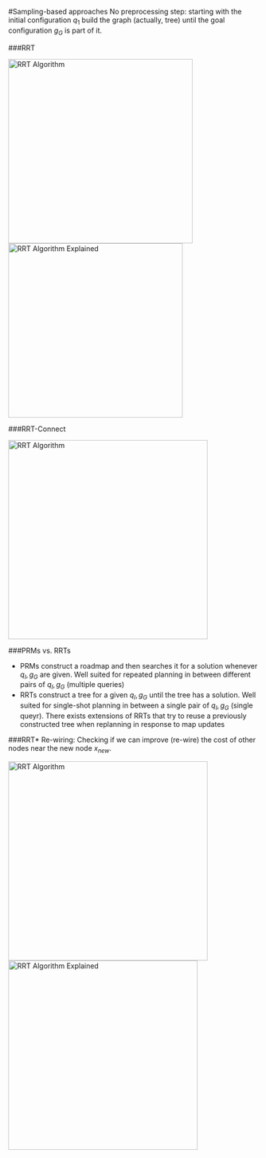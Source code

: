 #Sampling-based approaches
No preprocessing step: starting with the initial configuration $q_1$ build the graph (actually, tree) until the goal configuration $g_G$ is part of it.

###RRT
<p float="center">
    <img src="/Users/waynedu/Snippets/planning_scripts/figures/RRTAlg.png" alt="RRT Algorithm" width="370"/> 
    <img src="/Users/waynedu/Snippets/planning_scripts/figures/RRTAlgExplain.png" alt="RRT Algorithm Explained" width="350"/>
</p>

###RRT-Connect
<p float="left">
    <img src="/Users/waynedu/Snippets/planning_scripts/figures/RRTConnect.png" alt="RRT Algorithm" width="400"/> 
</p>

###PRMs vs. RRTs
- PRMs construct a roadmap and then searches it for a solution whenever $q_I, g_G$ are given. Well suited for repeated planning in between different pairs of $q_I, g_G$ (multiple queries)
- RRTs construct a tree for a given $q_I, g_G$ until the tree has a solution. Well suited for single-shot planning in between a single pair of $q_I, g_G$ (single queyr). There exists extensions of RRTs that try to reuse a previously constructed tree when replanning in response to map updates

###RRT*
Re-wiring: Checking if we can improve (re-wire) the cost of other nodes near the new node $x_{new}$.
<p float="center">
    <img src="/Users/waynedu/Snippets/planning_scripts/figures/RRTStar1.png" alt="RRT Algorithm" width="400"/> 
    <img src="/Users/waynedu/Snippets/planning_scripts/figures/RRTStar2.png" alt="RRT Algorithm Explained" width="380"/>
</p>


